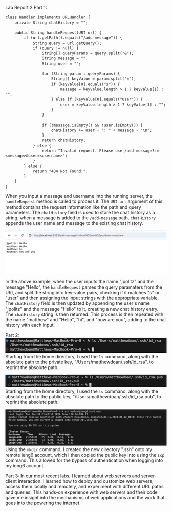 Lab Report 2
Part 1:
```
class Handler implements URLHandler {
    private String chatHistory = "";
    
    public String handleRequest(URI url) {
        if (url.getPath().equals("/add-message")) {
            String query = url.getQuery();
            if (query != null) {
                String[] queryParams = query.split("&");
                String message = "";
                String user = "";

                for (String param : queryParams) {
                    String[] keyValue = param.split("=");
                    if (keyValue[0].equals("s")) {
                        message = keyValue.length > 1 ? keyValue[1] : "";
                    } else if (keyValue[0].equals("user")) {
                        user = keyValue.length > 1 ? keyValue[1] : "";
                    }
                }

                if (!message.isEmpty() && !user.isEmpty()) {
                    chatHistory += user + ": " + message + "\n";
                }
                return chatHistory;
            } else {
                return "Invalid request. Please use /add-message?s=<message>&user=<username>";
            }
        } else {
            return "404 Not Found!";
        }
    }
}
```
When you input a message and username into the running server, the `handleRequest` method is called to process it. The `URI url` argument of this method contains the request information like the path and query parameters. The `chatHistory` field is used to store the chat history as a string; when a message is added to the `/add-message` path, `chatHistory` appends the user name and message to the existing chat history.

![Image](website.png)

In the above example, when the user inputs the name "jpolitz" and the message "Hello", the `handleRequest` parses the query paramaters from the URI, and split the string into key-value pairs, checking if it matches "s" or "user" and then assigning the input strings with the appropriate variable. The `chatHistory` field is then updated by appending the user's name "jpolitz" and the message "Hello" to it, creating a new chat history entry. The `chatHistory` string is then returned. 
This process is then repeated with the name "matthew" and "Hello", "hi", and "how are you", adding to the chat history with each input.

Part 2:
![Image](privatekey.png)
Starting from the home directory, I used the `ls` command, along with the absolute path to the private key, "/Users/matthewdoan/.ssh/id_rsa", to reprint the absolute path. 

![Image](publickey.png)
Starting from the home directory, I used the `ls` command, along with the absolute path to the public key, "/Users/matthewdoan/.ssh/id_rsa.pub", to reprint the absolute path. 

![Image](login.png)
Using the `mkdir` command, I created the new directory ".ssh" onto my remote ieng6 account, which I then copied the public key into using the `scp` command. This allowed for the bypass of authentication when logging into my ieng6 account.

Part 3:
In our most recent labs, I learned about web servers and server-client interaction. I learned how to deploy and customize web servers, access them locally and remotely, and experiment with different URL paths and queries. This hands-on experience with web servers and their code gave me insight into the mechanisms of web applications and the work that goes into the powering the internet.







